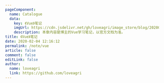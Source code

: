 ```yaml
---
pageComponent: 
  name: Catalogue
  data: 
    key: 《Vue》笔记
    imgUrl: https://cdn.jsdelivr.net/gh/loveagri/image_store/blog/20200204143633.png
    description: 本章内容是博主的Vue学习笔记，以官方文档为准。
title: 《Vue》笔记
date: 2020-02-04 12:16:12
permalink: /note/vue
article: false
comment: false
editLink: false
author: 
  name: loveagri
  link: https://github.com/loveagri
---
```

